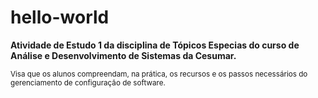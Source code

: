 # hello-world

**Atividade de Estudo 1 da disciplina de Tópicos Especias do curso de Análise e Desenvolvimento de Sistemas da Cesumar.**

<sub>Visa que os alunos compreendam, na prática, os recursos e os passos necessários do gerenciamento de configuração de software.</sub>

